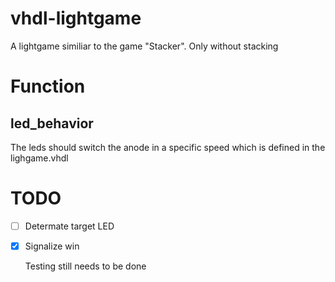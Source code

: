 # vhdl-lightgame
A lightgame similiar to the game "Stacker". Only without stacking

# Function

## led_behavior
The leds should switch the anode in a specific speed which is defined in the lighgame.vhdl

# TODO
- [ ] Determate target LED
- [X] Signalize win
  
  Testing still needs to be done
